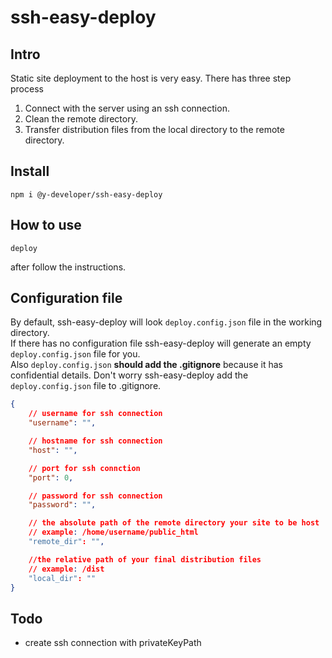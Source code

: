 # ssh-easy-deploy

## Intro
Static site deployment to the host is very easy. There has three step process
1. Connect with the server using an ssh connection.
2. Clean the remote directory.
3. Transfer distribution files from the local directory to the remote directory.

## Install
```
npm i @y-developer/ssh-easy-deploy
```

## How to use
```
deploy
```
after follow the instructions.

## Configuration file
By default, ssh-easy-deploy will look `deploy.config.json` file in the working directory.\
If there has no configuration file ssh-easy-deploy will generate an empty `deploy.config.json` file for you.\
Also `deploy.config.json` **should add the .gitignore** because it has confidential details. Don't worry ssh-easy-deploy add the `deploy.config.json` file to .gitignore.

```json
{
    // username for ssh connection
    "username": "",

    // hostname for ssh connection
    "host": "",

    // port for ssh connction
    "port": 0, 

    // password for ssh connection
    "password": "", 

    // the absolute path of the remote directory your site to be host
    // example: /home/username/public_html
    "remote_dir": "",

    //the relative path of your final distribution files
    // example: /dist
    "local_dir": ""
}
```

## Todo
- create ssh connection with privateKeyPath
